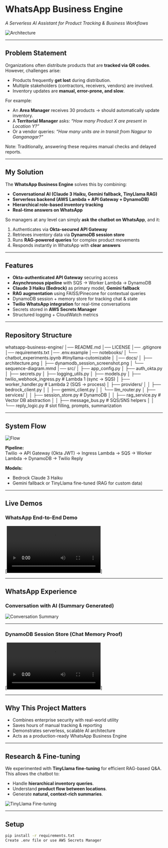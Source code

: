 #  WhatsApp Business Engine  
*A Serverless AI Assistant for Product Tracking & Business Workflows*  

![Architecture](docs/architectural%20Diagram.jpg)  

---

##  Problem Statement  

Organizations often distribute products that are **tracked via QR codes**.  
However, challenges arise:  
- Products frequently **get lost** during distribution.  
- Multiple stakeholders (contractors, receivers, vendors) are involved.  
- Inventory updates are **manual, error-prone, and slow**.  

For example:  
- An **Area Manager** receives 30 products → should automatically update inventory.  
- A **Territorial Manager** asks: *“How many Product X are present in Location Y?”*  
- Or a vendor queries: *“How many units are in transit from Nagpur to Ganganagar?”*  

Note: Traditionally, answering these requires manual checks and delayed reports.  

---

##  My Solution  

The **WhatsApp Business Engine** solves this by combining:  
-  **Conversational AI (Claude 3 Haiku, Gemini fallback, TinyLlama RAG)**  
-  **Serverless backend (AWS Lambda + API Gateway + DynamoDB)**  
-  **Hierarchical role-based inventory tracking**  
-  **Real-time answers on WhatsApp**  

So managers at any level can simply **ask the chatbot on WhatsApp**, and it:  
1. Authenticates via **Okta-secured API Gateway**  
2. Retrieves inventory data via **DynamoDB session store**  
3. Runs **RAG-powered queries** for complex product movements  
4. Responds instantly in WhatsApp with **clear answers**  

---

##  Features  

-  **Okta-authenticated API Gateway** securing access  
-  **Asynchronous pipeline** with SQS → Worker Lambda → DynamoDB  
-  **Claude 3 Haiku (Bedrock)** as primary model, **Gemini fallback**  
-  **RAG augmentation** using FAISS/Pinecone for contextual queries  
-  DynamoDB session + memory store for tracking chat & state  
-  **Twilio WhatsApp integration** for real-time conversations  
- Secrets stored in **AWS Secrets Manager**  
- Structured logging + CloudWatch metrics  

---

##  Repository Structure  

whatsapp-business-engine/
│── README.md
│── LICENSE
│── .gitignore
│── requirements.txt
│── .env.example
│── notebooks/
│   └── chatbot_experiments.ipynb        #tinyllama-cutomizable
│ 
│── docs/
│   ├── architecture.png
│   ├── dynamodb_session_screenshot.png
│   └── sequence-diagram.mmd
│── src/
│   ├── app_config.py
│   ├── auth_okta.py
│   ├── secrets.py
│   ├── logging_utils.py
│   ├── models.py
│   ├── twilio_webhook_ingress.py        # Lambda 1 (sync -> SQS)
│   ├── worker_handler.py                # Lambda 2 (SQS -> process)
│   ├── providers/
│   │   ├── bedrock_client.py
│   │   ├── gemini_client.py
│   │   └── llm_router.py
│   ├── services/
│   │   ├── session_store.py             # DynamoDB
│   │   ├── rag_service.py               # Vector DB abstraction
│   │   ├── message_bus.py               # SQS/SNS helpers
│   │   └── reply_logic.py               # slot filling, prompts, summarization



---

##  System Flow  

![Flow](docs/Flow%20Diagram.jpg)  

**Pipeline:**  
Twilio → API Gateway (Okta JWT) → Ingress Lambda → SQS → Worker Lambda → DynamoDB → Twilio Reply  

**Models:**  
- Bedrock Claude 3 Haiku  
- Gemini fallback  or TinyLlama fine-tuned (RAG for custom data)  

---

## Live Demos  

### WhatsApp End-to-End Demo  
[![Watch Live Demo](docs/Live%20Video%20Whatsapp%20demo.mp4)]  

---

##  WhatsApp Experience  

###  Conversation with AI (Summary Generated)  
![Conversation Summary](docs/Converse_Summary.jpeg)  

---

### DynamoDB Session Store (Chat Memory Proof)  
[![Watch DynamoDB Demo](docs/DynamoDB_SessionStore.mp4)] 

---

## Why This Project Matters

-  Combines enterprise security with real-world utility
-  Saves hours of manual tracking & reporting
-  Demonstrates serverless, scalable AI architecture
-  Acts as a production-ready WhatsApp Business Engine

---

##  Research & Fine-tuning  

We experimented with **TinyLlama fine-tuning** for efficient RAG-based Q&A.  
This allows the chatbot to:  
- Handle **hierarchical inventory queries**.  
- Understand **product flow between locations**.  
- Generate **natural, context-rich summaries**.  

![TinyLlama Fine-tuning](docs/Tinyllama_model_finetuning.png)  

---

##  Setup  

```bash
pip install -r requirements.txt
Create .env file or use AWS Secrets Manager

